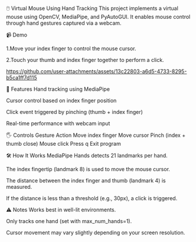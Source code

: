 
🖱️ Virtual Mouse Using Hand Tracking
This project implements a virtual mouse using OpenCV, MediaPipe, and PyAutoGUI. It enables mouse control through hand gestures captured via a webcam.

📹 Demo

1.Move your index finger to control the mouse cursor.

2.Touch your thumb and index finger together to perform a click.


https://github.com/user-attachments/assets/13c22803-a6d5-4733-8295-b5ca1ff7d115





🔧 Features
Hand tracking using MediaPipe

Cursor control based on index finger position

Click event triggered by pinching (thumb + index finger)

Real-time performance with webcam input

🖐️ Controls
Gesture	Action
Move index finger	Move cursor
Pinch (index + thumb close)	Mouse click
Press q	Exit program

🛠️ How It Works
MediaPipe Hands detects 21 landmarks per hand.

The index fingertip (landmark 8) is used to move the mouse cursor.

The distance between the index finger and thumb (landmark 4) is measured.

If the distance is less than a threshold (e.g., 30px), a click is triggered.

⚠️ Notes
Works best in well-lit environments.

Only tracks one hand (set with max_num_hands=1).

Cursor movement may vary slightly depending on your screen resolution.
